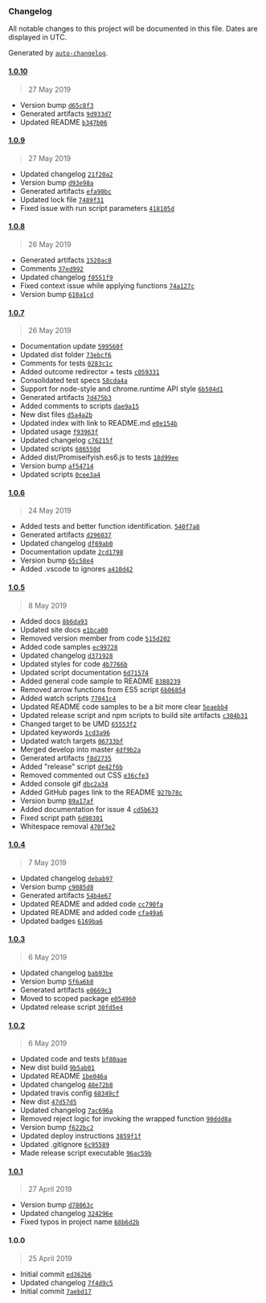 ### Changelog

All notable changes to this project will be documented in this file. Dates are displayed in UTC.

Generated by [`auto-changelog`](https://github.com/CookPete/auto-changelog).

#### [1.0.10](https://github.com/hal313/promisifyish/compare/1.0.9...1.0.10)

> 27 May 2019

- Version bump [`d65c8f3`](https://github.com/hal313/promisifyish/commit/d65c8f312e98795c86917cd3a1ef9163536068f1)
- Generated artifacts [`9d933d7`](https://github.com/hal313/promisifyish/commit/9d933d7362a6777f2d069062336abbf6c59818d9)
- Updated README [`b347b06`](https://github.com/hal313/promisifyish/commit/b347b0617f1fb0362669298cc5aabc27f4b0ea94)

#### [1.0.9](https://github.com/hal313/promisifyish/compare/1.0.8...1.0.9)

> 27 May 2019

- Updated changelog [`21f20a2`](https://github.com/hal313/promisifyish/commit/21f20a2dbfba5ce43dfde7faef4c760fd3d1b83b)
- Version bump [`d93e98a`](https://github.com/hal313/promisifyish/commit/d93e98a6e099ef93886d64591688e112c0b65a83)
- Generated artifacts [`efa90bc`](https://github.com/hal313/promisifyish/commit/efa90bc2d5939363e34a4ca34d858ccbf9353168)
- Updated lock file [`7489f31`](https://github.com/hal313/promisifyish/commit/7489f31562dd510e628793fe05be03ee4d2302a8)
- Fixed issue with run script parameters [`418105d`](https://github.com/hal313/promisifyish/commit/418105d849c753a60565137e079504574a9a0baa)

#### [1.0.8](https://github.com/hal313/promisifyish/compare/1.0.7...1.0.8)

> 26 May 2019

- Generated artifacts [`1520ac8`](https://github.com/hal313/promisifyish/commit/1520ac8e6d55fd17e476aa808d6ca94768c26b46)
- Comments [`37ed992`](https://github.com/hal313/promisifyish/commit/37ed9927c95a804ded4a421b87d0d376c6c7d185)
- Updated changelog [`f0551f9`](https://github.com/hal313/promisifyish/commit/f0551f9d2be49359e1e5f689d77c638b9d5dd803)
- Fixed context issue while applying functions [`74a127c`](https://github.com/hal313/promisifyish/commit/74a127c39417ee249bc66cd87d7440c15cc6a6cf)
- Version bump [`610a1cd`](https://github.com/hal313/promisifyish/commit/610a1cd76fab56006449c306e8b86f895083b68b)

#### [1.0.7](https://github.com/hal313/promisifyish/compare/1.0.6...1.0.7)

> 26 May 2019

- Documentation update [`599560f`](https://github.com/hal313/promisifyish/commit/599560fc62ecf524f08216f0179c76d8b823db37)
- Updated dist folder [`73ebcf6`](https://github.com/hal313/promisifyish/commit/73ebcf6a42914caaec8b947f8314a30713977ea8)
- Comments for tests [`0283c1c`](https://github.com/hal313/promisifyish/commit/0283c1ceb1156b84be2c0fd840f9fb8e4274c392)
- Added outcome redirector + tests [`c059331`](https://github.com/hal313/promisifyish/commit/c059331dea926471eb45cf6758a83203f059e508)
- Consolidated test specs [`58cda4a`](https://github.com/hal313/promisifyish/commit/58cda4a5942eae21c506a673efd0a1a9dd829e7f)
- Support for node-style and chrome.runtime API style [`6b504d1`](https://github.com/hal313/promisifyish/commit/6b504d186ebc2340e251da863b4e4c8f6c690d10)
- Generated artifacts [`7d475b3`](https://github.com/hal313/promisifyish/commit/7d475b32c01ce5023fddb7e4218e2edbf2e0f626)
- Added comments to scripts [`dae9a15`](https://github.com/hal313/promisifyish/commit/dae9a1517b0d444d720fdbc9728187da1ee4eb91)
- New dist files [`d5a4a2b`](https://github.com/hal313/promisifyish/commit/d5a4a2b45ca70731c0a69ad298558030c19d7b67)
- Updated index with link to README.md [`e0e154b`](https://github.com/hal313/promisifyish/commit/e0e154bc4a728795db42f3983122ac1c6c1d0665)
- Updated usage [`f93963f`](https://github.com/hal313/promisifyish/commit/f93963ff5b0a452d37a1a95d070a494d34fd36fb)
- Updated changelog [`c76215f`](https://github.com/hal313/promisifyish/commit/c76215ff1dd43ffa948757375e725c0f7b79ca1d)
- Updated scripts [`686550d`](https://github.com/hal313/promisifyish/commit/686550d62772890eac24c819b88c853b08d7b366)
- Added dist/Promiseifyish.es6.js to tests [`18d99ee`](https://github.com/hal313/promisifyish/commit/18d99eef3a2cfbd98a76edb6fe98d439abfd0f28)
- Version bump [`af54714`](https://github.com/hal313/promisifyish/commit/af547140de39c0730050dc0d7a8078f0803effb7)
- Updated scripts [`0cee3a4`](https://github.com/hal313/promisifyish/commit/0cee3a4ecbbba04a185452985c86646f4333762f)

#### [1.0.6](https://github.com/hal313/promisifyish/compare/1.0.5...1.0.6)

> 24 May 2019

- Added tests and better function identification. [`540f7a8`](https://github.com/hal313/promisifyish/commit/540f7a8339cbdd227609460d6d83750aade2b4b8)
- Generated artifacts [`d296037`](https://github.com/hal313/promisifyish/commit/d2960377c6e92c4b122a8a8c0a98fba56f035263)
- Updated changelog [`df69ab0`](https://github.com/hal313/promisifyish/commit/df69ab0647161d5b1b894ce91d923301bed0c9e7)
- Documentation update [`2cd1798`](https://github.com/hal313/promisifyish/commit/2cd17984399a2e1ebfb612eae169ca4adaa6178b)
- Version bump [`65c58e4`](https://github.com/hal313/promisifyish/commit/65c58e4b42dd6fdbf339d1dc1dc2e8ccbb654322)
- Added .vscode to ignores [`a410d42`](https://github.com/hal313/promisifyish/commit/a410d4252ef535750c91eebc288be6e03977d113)

#### [1.0.5](https://github.com/hal313/promisifyish/compare/1.0.4...1.0.5)

> 8 May 2019

- Added docs [`8b6da93`](https://github.com/hal313/promisifyish/commit/8b6da93d7d45ee418f886c9d0784cba1e663c163)
- Updated site docs [`e1bca00`](https://github.com/hal313/promisifyish/commit/e1bca008297a9316fd7f0a18f3353510cbf9e4ff)
- Removed version member from code [`515d202`](https://github.com/hal313/promisifyish/commit/515d20258e7cfb015258c2a28f16d2a3c62c4bd2)
- Added code samples [`ec99728`](https://github.com/hal313/promisifyish/commit/ec99728e09cada7b6db8dd8f10fbae9262fd8ddf)
- Updated changelog [`d371928`](https://github.com/hal313/promisifyish/commit/d371928dd20d1f44b12567aaadf0c1a9239ee823)
- Updated styles for code [`4b7766b`](https://github.com/hal313/promisifyish/commit/4b7766b19421355a3550e4a31c6510cc51cdec56)
- Updated script documentation [`6d71574`](https://github.com/hal313/promisifyish/commit/6d7157480295b4d5574ce99e1b5cd81938d3e236)
- Added general code sample to README [`8388239`](https://github.com/hal313/promisifyish/commit/83882393757d6bd61bf27bcc2f66bf743130fca9)
- Removed arrow functions from ES5 script [`6b06854`](https://github.com/hal313/promisifyish/commit/6b06854fc448e6289f27f01bc168981f2223a181)
- Added watch scripts [`77041c4`](https://github.com/hal313/promisifyish/commit/77041c4cac06d222843d07577b1833c84b0d7336)
- Updated README code samples to be a bit more clear [`5eaebb4`](https://github.com/hal313/promisifyish/commit/5eaebb4e63013616095c498539674be06bf66ebb)
- Updated release script and npm scripts to build site artifacts [`c304b31`](https://github.com/hal313/promisifyish/commit/c304b31f47101afb4af376b337d7107f6b267f9e)
- Changed target to be UMD [`65553f2`](https://github.com/hal313/promisifyish/commit/65553f23b072ed3b83a9d662ba2f0670aa7a0719)
- Updated keywords [`1cd3a96`](https://github.com/hal313/promisifyish/commit/1cd3a96d98e0f3315e7a7fb4da72258274283304)
- Updated watch targets [`06733bf`](https://github.com/hal313/promisifyish/commit/06733bfb112331dc14213e29b3687010417c9877)
- Merged develop into master [`4df9b2a`](https://github.com/hal313/promisifyish/commit/4df9b2a45a8987b19ce16bee360be8d5b5fdd8b0)
- Generated artifacts [`f8d2735`](https://github.com/hal313/promisifyish/commit/f8d2735e278c836df6204333fa07f5284e0a25c2)
- Added "release" script [`de42f6b`](https://github.com/hal313/promisifyish/commit/de42f6b3dd49dd1ce22e63898189c8a76264a25a)
- Removed commented out CSS [`e36cfe3`](https://github.com/hal313/promisifyish/commit/e36cfe30ff9ab45779673f7f7ada86e65aa3ee5e)
- Added console gif [`dbc2a34`](https://github.com/hal313/promisifyish/commit/dbc2a3440feb28d1ea29853194954373cdf72eba)
- Added GitHub pages link to the README [`927b78c`](https://github.com/hal313/promisifyish/commit/927b78c6b7362283754b694c964b7ecf21b9735b)
- Version bump [`89a17af`](https://github.com/hal313/promisifyish/commit/89a17af55e4c88d51c55a0da753f7fefd56cf8db)
- Added documentation for issue 4 [`cd5b633`](https://github.com/hal313/promisifyish/commit/cd5b633783b510318720b3f8349900d6475c6471)
- Fixed script path [`6d98301`](https://github.com/hal313/promisifyish/commit/6d98301f3dcd23ffb1955cd7a3122978d8425fac)
- Whitespace removal [`470f3e2`](https://github.com/hal313/promisifyish/commit/470f3e2bda3b1dcb28087fb0bc5be08699ccb63e)

#### [1.0.4](https://github.com/hal313/promisifyish/compare/1.0.3...1.0.4)

> 7 May 2019

- Updated changelog [`debab97`](https://github.com/hal313/promisifyish/commit/debab97e4ac43a659f5ff40fb810e4dc35d950b1)
- Version bump [`c9085d8`](https://github.com/hal313/promisifyish/commit/c9085d860b13b93e391b98fc2c08cd69de422dac)
- Generated artifacts [`54b4e67`](https://github.com/hal313/promisifyish/commit/54b4e673dabfede844d544d739dc44c78839f18f)
- Updated README and added code [`cc790fa`](https://github.com/hal313/promisifyish/commit/cc790fab1880d1142a631cee0211e109a5683124)
- Updated README and added code [`cfa49a6`](https://github.com/hal313/promisifyish/commit/cfa49a69760892b46f8da97f177fae68cae49d1e)
- Updated badges [`6169ba6`](https://github.com/hal313/promisifyish/commit/6169ba6cfc850375384342c7773769a4bd488033)

#### [1.0.3](https://github.com/hal313/promisifyish/compare/1.0.2...1.0.3)

> 6 May 2019

- Updated changelog [`bab93be`](https://github.com/hal313/promisifyish/commit/bab93be58da295f3529ee67f43283afd514d1334)
- Version bump [`5f6a6b8`](https://github.com/hal313/promisifyish/commit/5f6a6b8b1d2029b4277ee9a93e21f4e00fb1352d)
- Generated artifacts [`e0669c3`](https://github.com/hal313/promisifyish/commit/e0669c326f7115817d2c06244677ecaa4034c2f7)
- Moved to scoped package [`e054960`](https://github.com/hal313/promisifyish/commit/e0549602e6ed7a389f6dde27faa75f1e3864a816)
- Updated release script [`30fd5e4`](https://github.com/hal313/promisifyish/commit/30fd5e40c6c2b74602ec5009aa8a0f287e5d1656)

#### [1.0.2](https://github.com/hal313/promisifyish/compare/1.0.1...1.0.2)

> 6 May 2019

- Updated code and tests [`bf80aae`](https://github.com/hal313/promisifyish/commit/bf80aaec73cdcd0dfcc9458f360ee346f0fe5125)
- New dist build [`9b5ab01`](https://github.com/hal313/promisifyish/commit/9b5ab01c118157ea9cc068a850dc93767ebfa4ae)
- Updated README [`1be046a`](https://github.com/hal313/promisifyish/commit/1be046ab76721b84f71df39579aae1d64ddaaaa4)
- Updated changelog [`48e72b8`](https://github.com/hal313/promisifyish/commit/48e72b809437d741eca23654019d286bf13b1d7b)
- Updated travis config [`68349cf`](https://github.com/hal313/promisifyish/commit/68349cf2a561a039c8744eaeb478053f264cb223)
- New dist [`47d57d5`](https://github.com/hal313/promisifyish/commit/47d57d54096288d3150c04d27d8a794f5e0218fc)
- Updated changelog [`7ac696a`](https://github.com/hal313/promisifyish/commit/7ac696a535543ac3b4ed1f72ba0b26c1ded51360)
- Removed reject logic for invoking the wrapped function [`90ddd8a`](https://github.com/hal313/promisifyish/commit/90ddd8af7420ee0911ce0fb75f6e47f83bdb2603)
- Version bump [`f622bc2`](https://github.com/hal313/promisifyish/commit/f622bc2569788f49f5a5aad12fa34f90975f4226)
- Updated deploy instructions [`3859f1f`](https://github.com/hal313/promisifyish/commit/3859f1f973867168b8698cbf2221f7239ff5853a)
- Updated .gitignore [`6c95589`](https://github.com/hal313/promisifyish/commit/6c955898293d1bb14f7972c0076efff54ce03d96)
- Made release script executable [`96ac59b`](https://github.com/hal313/promisifyish/commit/96ac59b80f0399bae42e4d02c97f25204f320e63)

#### [1.0.1](https://github.com/hal313/promisifyish/compare/1.0.0...1.0.1)

> 27 April 2019

- Version bump [`d78063c`](https://github.com/hal313/promisifyish/commit/d78063cd821fc4cb28ae1a3d37e429e7899d5b7b)
- Updated changelog [`324296e`](https://github.com/hal313/promisifyish/commit/324296e7da4f5d52230b3b7b02a696aa2840f813)
- Fixed typos in project name [`68b6d2b`](https://github.com/hal313/promisifyish/commit/68b6d2b63621f9f9efbf0c55b2b6e9045ae044ee)

#### 1.0.0

> 25 April 2019

- Initial commit [`ed362b6`](https://github.com/hal313/promisifyish/commit/ed362b624dad0d04a4a3cbb5e0923cf7a7182df5)
- Updated changelog [`7f4d9c5`](https://github.com/hal313/promisifyish/commit/7f4d9c53c404f41b0d4bca9143ba202d0cec8cbe)
- Initial commit [`7aebd17`](https://github.com/hal313/promisifyish/commit/7aebd17733da14d94d8e2d012d4d980823827f2f)
